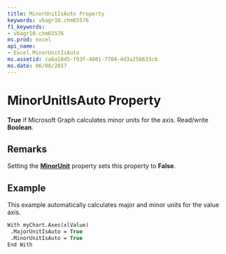 ```yaml
---
title: MinorUnitIsAuto Property
keywords: vbagr10.chm65576
f1_keywords:
- vbagr10.chm65576
ms.prod: excel
api_name:
- Excel.MinorUnitIsAuto
ms.assetid: ca6a18d5-f93f-4801-7704-4d3a25b633cb
ms.date: 06/08/2017
---
```



# MinorUnitIsAuto Property

 **True** if Microsoft Graph calculates minor units for the axis. Read/write **Boolean**.


## Remarks

Setting the  **[MinorUnit](minorunit-property.md)** property sets this property to  **False**.


## Example

This example automatically calculates major and minor units for the value axis.


```vb
With myChart.Axes(xlValue) 
 .MajorUnitIsAuto = True 
 .MinorUnitIsAuto = True 
End With
```


